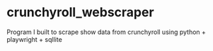 # crunchyroll_webscraper
Program I built to scrape show data from crunchyroll using python + playwright + sqllite

